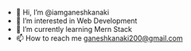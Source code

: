 - 👋 Hi, I’m @iamganeshkanaki
- 👀 I’m interested in Web Development 
- 🌱 I’m currently learning Mern Stack
- 📫 How to reach me ganeshkanaki200@gmail.com 

<!---
iamganeshkanaki/iamganeshkanaki is a ✨ special ✨ repository because its `README.md` (this file) appears on your GitHub profile.
You can click the Preview link to take a look at your changes.
--->
